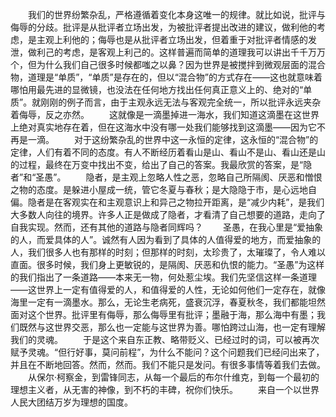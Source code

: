 　　我们的世界纷繁杂乱，严格遵循着变化本身这唯一的规律。就比如说，批评与侮辱的分歧。批评是从批评者立场出发，为被批评者提出改进的建议，做利他的考虑，是主观上利他的；侮辱也是从批评者立场出发，但着重于对批评者情感的发泄，做利己的考虑，是客观上利己的。这样普遍而简单的道理我可以讲出千千万万个，但为什么我们自己很多时候都嗤之以鼻？因为世界是被搅拌到微观层面的混合物，道理是“单质”，“单质”是存在的，但以“混合物”的方式存在——这也就意味着哪怕用最先进的显微镜，也没法在任何地方找出任何真正意义上的、绝对的“单质”。就刚刚的例子而言，由于主观永远无法与客观完全统一，所以批评永远夹杂着侮辱，反之亦然。
　　这就像是一滴墨掉进一海水，我们知道这滴墨在这世界上绝对真实地存在着，但在这海水中没有哪一处我们能够找到这滴墨——因为它不再是一滴。
　　对于这纷繁杂乱的世界中这一永恒的定律，这永恒的“混合物”的定律，人们有着不同的态度。有人不断经历着看山是山、看山不是山、看山还是山的过程，最终在万变中找出不变，给出了自己的答案。我最欣赏的答案，是“隐者”和“圣愚”。
　　隐者，是主观上忽略人性之恶，忽略自己所隔阂、厌恶和憎恨之物的态度。是躲进小屋成一统，管它冬夏与春秋；是大隐隐于市，是心远地自偏。隐者是在客观实在和主观意识上和异己之物拉开距离，是“减少内耗”，是我们大多数人向往的境界。许多人正是做成了隐者，才看清了自己想要的道路，走向了自我实现。然而，还有其他的道路与隐者同辉吗？
　　圣愚，在我心里是“爱抽象的人，而爱具体的人”。诚然有人因为看到了具体的人值得爱的地方，而爱抽象的人，我们很多人也有那样的时刻；但那样的时刻，太珍贵了，太璀璨了，令人难以直面。很多时候，我们身上更敏锐的，是隔阂、厌恶和仇恨的能力。“圣愚”为这样的我们指出了一条道路——本来无一物，何处惹尘埃。我们先坚信这样一条道理——这世界上一定有值得爱的人，和值得爱的人性，无论如何他们一定存在，就像海里一定有一滴墨水。那么，无论生老病死，盛衰沉浮，春夏秋冬，我们都能坦然面对这个世界。批评里有侮辱，那么侮辱里有批评；墨融于海，那么海中有墨；我们既然与这世界交恶，那么也一定能与这世界为善。哪怕跨过山海，也一定有理解我们的灵魂。
　　于是这个来自东正教、略带贬义、已经过时的词，可以被再次赋予灵魂。“但行好事，莫问前程”，为什么不能问？这个问题我们已经问出来了，并且在不断地回答。然而，然而。我们不能只是发问。有很多事情等着我们去做。
　　从保尔·柯察金，到雷锋同志，从每一个最后的布尔什维克，到每一个最初的理想主义者，从无害的神像，到不朽的丰碑，祝你们快乐。
　　来自一个以世界人民大团结万岁为理想的国度。
<!-- ##{"timestamp":1759397375}## -->